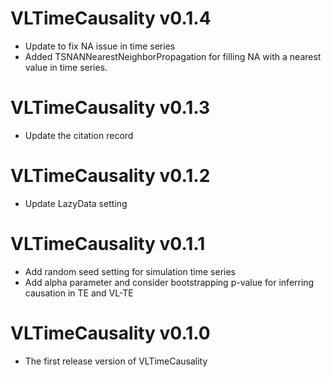 # VLTimeCausality v0.1.4
* Update to fix NA issue in time series
* Added TSNANNearestNeighborPropagation for filling NA with a nearest value in time series.

# VLTimeCausality v0.1.3
* Update the citation record

# VLTimeCausality v0.1.2
* Update LazyData setting

# VLTimeCausality v0.1.1
* Add random seed setting for simulation time series
* Add alpha parameter and consider bootstrapping p-value for inferring causation in TE and VL-TE 

# VLTimeCausality v0.1.0
* The first release version of VLTimeCausality
